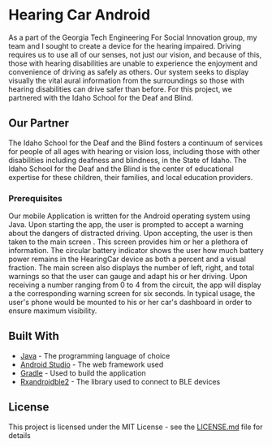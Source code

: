 # Hearing Car Android

As a part of the Georgia Tech Engineering For Social Innovation group, my team and I sought to create a device for the hearing impaired. Driving requires us to use all of our senses, not just our vision, and because of this, those with hearing disabilities are unable to experience the enjoyment and convenience of driving as safely as others. Our system seeks to display visually the vital aural information from the surroundings so those with hearing disabilities can drive safer than before. For this project, we partnered with the Idaho School for the Deaf and Blind.

## Our Partner

The Idaho School for the Deaf and the Blind fosters a continuum of services for people of all ages with hearing or vision loss, including those with other disabilities including deafness and blindness, in the State of Idaho. The Idaho School for the Deaf and the Blind is the center of educational expertise for these children, their families, and local education providers.


### Prerequisites

Our mobile Application is written for the Android operating system using Java. Upon starting the app, the user is prompted to accept a warning about the dangers of distracted driving. Upon accepting, the user is then taken to the main screen . This screen provides him or her a plethora of information. The circular battery indicator shows the user how much battery power remains in the HearingCar device as both a percent and a visual fraction. The main screen also displays the number of left, right, and total warnings so that the user can gauge and adapt his or her driving. Upon receiving a number ranging from 0 to 4 from the circuit, the app will display a the corresponding warning screen for six seconds. In typical usage, the user's phone would be mounted to his or her car's dashboard in order to ensure maximum visibility.


## Built With
* [Java](https://www.java.com/en/) - The programming language of choice
* [Android Studio](https://developer.android.com/studio) - The web framework used
* [Gradle](https://gradle.org/) - Used to build the application
* [Rxandroidble2](https://github.com/Polidea/RxAndroidBle) - The library used to connect to BLE devices


## License

This project is licensed under the MIT License - see the [LICENSE.md](LICENSE.md) file for details
